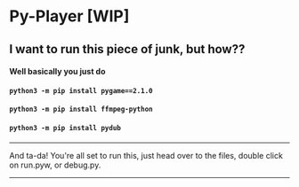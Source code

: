 # Py-Player [WIP]


## I want to run this piece of junk, but how??
#### Well basically you just do
#### `python3 -m pip install pygame==2.1.0`
#### `python3 -m pip install ffmpeg-python`
#### `python3 -m pip install pydub`

___
And ta-da! You're all set to run this, just head over to the files, double click on run.pyw, or debug.py.
___
